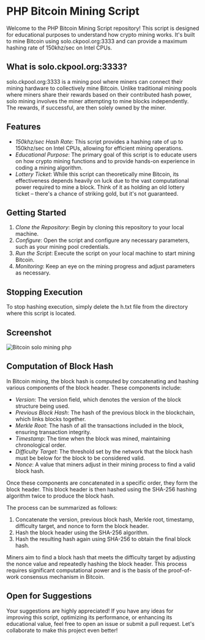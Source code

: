 # PHP Bitcoin Mining Script

Welcome to the PHP Bitcoin Mining Script repository! This script is designed for educational purposes to understand how crypto mining works. It's built to mine Bitcoin using solo.ckpool.org:3333 and can provide a maximum hashing rate of 150khz/sec on Intel CPUs.

## What is solo.ckpool.org:3333?

solo.ckpool.org:3333 is a mining pool where miners can connect their mining hardware to collectively mine Bitcoin. Unlike traditional mining pools where miners share their rewards based on their contributed hash power, solo mining involves the miner attempting to mine blocks independently. The rewards, if successful, are then solely owned by the miner.

## Features

- *150khz/sec Hash Rate*: This script provides a hashing rate of up to 150khz/sec on Intel CPUs, allowing for efficient mining operations.
- *Educational Purpose*: The primary goal of this script is to educate users on how crypto mining functions and to provide hands-on experience in coding a mining algorithm.
- *Lottery Ticket*: While this script can theoretically mine Bitcoin, its effectiveness depends heavily on luck due to the vast computational power required to mine a block. Think of it as holding an old lottery ticket – there's a chance of striking gold, but it's not guaranteed.

## Getting Started

1. *Clone the Repository*: Begin by cloning this repository to your local machine.
2. *Configure*: Open the script and configure any necessary parameters, such as your mining pool credentials.
3. *Run the Script*: Execute the script on your local machine to start mining Bitcoin.
4. *Monitoring*: Keep an eye on the mining progress and adjust parameters as necessary.

## Stopping Execution

To stop hashing execution, simply delete the h.txt file from the directory where this script is located.

## Screenshot
![Bitcoin solo mining php](https://github.com/hunain-imran/solo-PHP-bitcoin-miner/blob/743f2617692cb5294a9185398c2ad56c55ce9fb2/bitcoin-mine.png)
## Computation of Block Hash

In Bitcoin mining, the block hash is computed by concatenating and hashing various components of the block header. These components include:

- *Version*: The version field, which denotes the version of the block structure being used.
- *Previous Block Hash*: The hash of the previous block in the blockchain, which links blocks together.
- *Merkle Root*: The hash of all the transactions included in the block, ensuring transaction integrity.
- *Timestamp*: The time when the block was mined, maintaining chronological order.
- *Difficulty Target*: The threshold set by the network that the block hash must be below for the block to be considered valid.
- *Nonce*: A value that miners adjust in their mining process to find a valid block hash.

Once these components are concatenated in a specific order, they form the block header. This block header is then hashed using the SHA-256 hashing algorithm twice to produce the block hash.

The process can be summarized as follows:

1. Concatenate the version, previous block hash, Merkle root, timestamp, difficulty target, and nonce to form the block header.
2. Hash the block header using the SHA-256 algorithm.
3. Hash the resulting hash again using SHA-256 to obtain the final block hash.

Miners aim to find a block hash that meets the difficulty target by adjusting the nonce value and repeatedly hashing the block header. This process requires significant computational power and is the basis of the proof-of-work consensus mechanism in Bitcoin.

## Open for Suggestions

Your suggestions are highly appreciated! If you have any ideas for improving this script, optimizing its performance, or enhancing its educational value, feel free to open an issue or submit a pull request. Let's collaborate to make this project even better!

